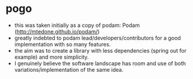 pogo
=====

* this was taken initially as a copy of podam: Podam (http://mtedone.github.io/podam/)
* greatly indebted to podam lead/developers/contributors for a good implementation with so many features.
* the aim was to create a library with less dependencies (spring out for example) and more simplicity.
* I genuinely believe the software landscape has room and use of both variations/implementation of the same idea.